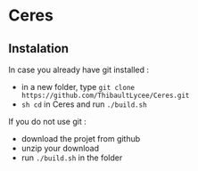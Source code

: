 # Ceres

## Instalation

In case you already have git installed :

 - in a new folder, type `git clone https://github.com/ThibaultLycee/Ceres.git`
 - ```sh cd``` in Ceres and run `./build.sh`

If you do not use git :
 - download the projet from github
 - unzip your download
 - run `./build.sh` in the folder
